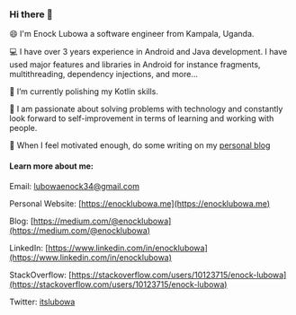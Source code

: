 ### Hi there 👋

<!--
Here are some ideas to get you started:

- 🔭 I’m currently working on ...
- 🌱 I’m currently learning ...
- 👯 I’m looking to collaborate on ...
- 🤔 I’m looking for help with ...
- 💬 Ask me about ...
- 📫 How to reach me: ...
- 😄 Pronouns: ...
- ⚡ Fun fact: ...
-->

😄 I'm Enock Lubowa a software engineer from Kampala, Uganda.

💻️ I have over 3 years experience in Android and Java development. I have used major features and libraries in Android for instance fragments, multithreading, dependency injections, and more...

🌱 I’m currently polishing my Kotlin skills.

🤔️ I am passionate about solving problems with technology and constantly look forward to self-improvement in terms of learning and working with people.

📝️ When I feel motivated enough, do some writing on my [personal blog](https://medium.com/@enocklubowa) 

#### Learn more about me:

Email: [lubowaenock34@gmail.com](mailto:lubowaenock34@gmail.com)

Personal Website: [https://enocklubowa.me](https://enocklubowa.me)

Blog: [https://medium.com/@enocklubowa](https://medium.com/@enocklubowa)

LinkedIn: [https://www.linkedin.com/in/enocklubowa](https://www.linkedin.com/in/enocklubowa)

StackOverflow: [https://stackoverflow.com/users/10123715/enock-lubowa](https://stackoverflow.com/users/10123715/enock-lubowa)

Twitter: [itslubowa](https://twitter.com/itslubowa)
